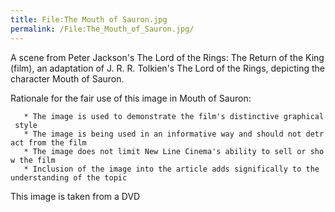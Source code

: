 ```yaml
---
title: File:The Mouth of Sauron.jpg
permalink: /File:The_Mouth_of_Sauron.jpg/
---
```


A scene from Peter Jackson's The Lord of the Rings: The Return of the
King (film), an adaptation of J. R. R. Tolkien's The Lord of the Rings,
depicting the character Mouth of Sauron.

Rationale for the fair use of this image in Mouth of Sauron:

`   * The image is used to demonstrate the film's distinctive graphical style`
`   * The image is being used in an informative way and should not detract from the film`
`   * The image does not limit New Line Cinema's ability to sell or show the film`
`   * Inclusion of the image into the article adds significally to the understanding of the topic`

This image is taken from a DVD